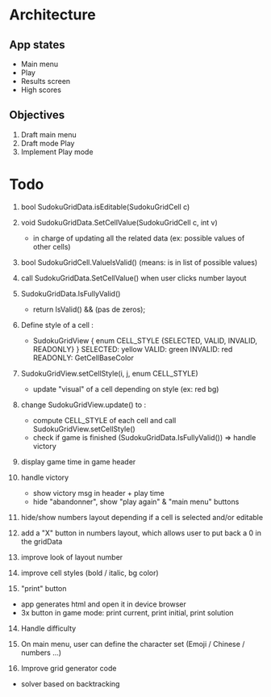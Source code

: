 # Architecture

## App states

* Main menu
* Play
* Results screen
* High scores

## Objectives

1. Draft main menu
2. Draft mode Play
3. Implement Play mode 

# Todo

1. bool SudokuGridData.isEditable(SudokuGridCell c)

2. void SudokuGridData.SetCellValue(SudokuGridCell c, int v)
   * in charge of updating all the related data (ex: possible values of other cells)

3. bool SudokuGridCell.ValueIsValid() (means: is in list of possible values)

4. call SudokuGridData.SetCellValue() when user clicks number layout

5. SudokuGridData.IsFullyValid()
   * return IsValid() && (pas de zeros);

6. Define style of a cell :
   * SudokuGridView
     {
         enum CELL_STYLE {SELECTED, VALID, INVALID, READONLY}
     }
     SELECTED: yellow
     VALID: green
     INVALID: red
     READONLY: GetCellBaseColor

7. SudokuGridView.setCellStyle(i, j, enum CELL_STYLE)
   * update "visual" of a cell depending on style (ex: red bg)

8. change SudokuGridView.update() to :
   * compute CELL_STYLE of each cell and call SudokuGridView.setCellStyle()
   * check if game is finished (SudokuGridData.IsFullyValid()) => handle victory

7. display game time in game header

8. handle victory 
   * show victory msg in header + play time
   * hide "abandonner", show "play again" & "main menu" buttons

9. hide/show numbers layout depending if a cell is selected and/or editable

10. add a "X" button in numbers layout, which allows user to put back a 0 in the gridData

11. improve look of layout number

12. improve cell styles (bold / italic, bg color)

13. "print" button
   * app generates html and open it in device browser
   * 3x button in game mode: print current, print initial, print solution

14. Handle difficulty

15. On main menu, user can define the character set (Emoji / Chinese / numbers ...)

16. Improve grid generator code
   * solver based on backtracking


